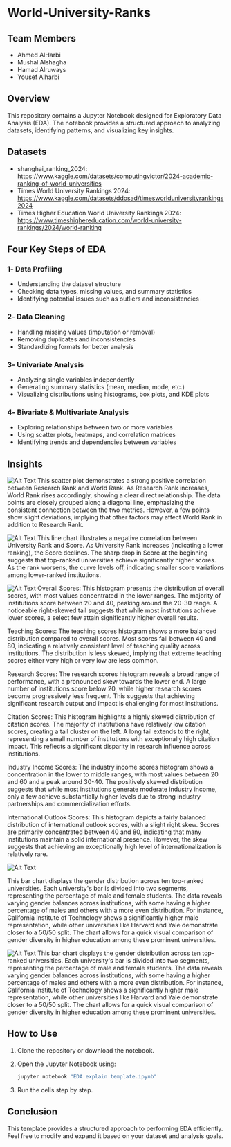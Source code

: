 # World-University-Ranks
## Team Members 
- Ahmed AlHarbi
- Mushal Alshagha
- Hamad Alruways
- Yousef Alharbi
## Overview
This repository contains a Jupyter Notebook designed for Exploratory Data Analysis (EDA). The notebook provides a structured approach to analyzing datasets, identifying patterns, and visualizing key insights.
## Datasets
- shanghai_ranking_2024: https://www.kaggle.com/datasets/computingvictor/2024-academic-ranking-of-world-universities
- Times World University Rankings 2024: https://www.kaggle.com/datasets/ddosad/timesworlduniversityrankings2024
- Times Higher Education World University Rankings 2024: https://www.timeshighereducation.com/world-university-rankings/2024/world-ranking
## Four Key Steps of EDA
### 1️- Data Profiling  
- Understanding the dataset structure  
- Checking data types, missing values, and summary statistics  
- Identifying potential issues such as outliers and inconsistencies  

### 2️- Data Cleaning  
- Handling missing values (imputation or removal)  
- Removing duplicates and inconsistencies  
- Standardizing formats for better analysis  

### 3️- Univariate Analysis  
- Analyzing single variables independently  
- Generating summary statistics (mean, median, mode, etc.)  
- Visualizing distributions using histograms, box plots, and KDE plots  

### 4️- Bivariate & Multivariate Analysis  
- Exploring relationships between two or more variables  
- Using scatter plots, heatmaps, and correlation matrices  
- Identifying trends and dependencies between variables

## Insights

![ Alt Text](images/scatter_plot_1.png)
 This scatter plot demonstrates a strong positive correlation between Research Rank and World Rank. As Research Rank increases, World Rank rises accordingly, showing a clear direct relationship. The data points are closely grouped along a diagonal line, emphasizing the consistent connection between the two metrics. However, a few points show slight deviations, implying that other factors may affect World Rank in addition to Research Rank.

 ![ Alt Text](images/line_chart_1.png)
 This line chart illustrates a negative correlation between University Rank and Score. As University Rank increases (indicating a lower ranking), the Score declines. The sharp drop in Score at the beginning suggests that top-ranked universities achieve significantly higher scores. As the rank worsens, the curve levels off, indicating smaller score variations among lower-ranked institutions.

  ![ Alt Text](images/histograms.png)
  Overall Scores:
This histogram presents the distribution of overall scores, with most values concentrated in the lower ranges. The majority of institutions score between 20 and 40, peaking around the 20-30 range. A noticeable right-skewed tail suggests that while most institutions achieve lower scores, a select few attain significantly higher overall results.

Teaching Scores:
The teaching scores histogram shows a more balanced distribution compared to overall scores. Most scores fall between 40 and 80, indicating a relatively consistent level of teaching quality across institutions. The distribution is less skewed, implying that extreme teaching scores either very high or very low are less common.

Research Scores:
The research scores histogram reveals a broad range of performance, with a pronounced skew towards the lower end. A large number of institutions score below 20, while higher research scores become progressively less frequent. This suggests that achieving significant research output and impact is challenging for most institutions.

Citation Scores:
This histogram highlights a highly skewed distribution of citation scores. The majority of institutions have relatively low citation scores, creating a tall cluster on the left. A long tail extends to the right, representing a small number of institutions with exceptionally high citation impact. This reflects a significant disparity in research influence across institutions.

Industry Income Scores:
The industry income scores histogram shows a concentration in the lower to middle ranges, with most values between 20 and 60 and a peak around 30-40. The positively skewed distribution suggests that while most institutions generate moderate industry income, only a few achieve substantially higher levels due to strong industry partnerships and commercialization efforts.

International Outlook Scores:
This histogram depicts a fairly balanced distribution of international outlook scores, with a slight right skew. Scores are primarily concentrated between 40 and 80, indicating that many institutions maintain a solid international presence. However, the skew suggests that achieving an exceptionally high level of internationalization is relatively rare.

  ![ Alt Text](images/.png)

This bar chart displays the gender distribution across ten top-ranked universities. Each university's bar is divided into two segments, representing the percentage of male and female students. The data reveals varying gender balances across institutions, with some having a higher percentage of males and others with a more even distribution. For instance, California Institute of Technology shows a significantly higher male representation, while other universities like Harvard and Yale demonstrate closer to a 50/50 split. The chart allows for a quick visual comparison of gender diversity in higher education among these prominent universities.


  ![ Alt Text](images/image.png)
  This bar chart displays the gender distribution across ten top-ranked universities. Each university's bar is divided into two segments, representing the percentage of male and female students. The data reveals varying gender balances across institutions, with some having a higher percentage of males and others with a more even distribution. For instance, California Institute of Technology shows a significantly higher male representation, while other universities like Harvard and Yale demonstrate closer to a 50/50 split. The chart allows for a quick visual comparison of gender diversity in higher education among these prominent universities.

## How to Use  
1. Clone the repository or download the notebook.  
2. Open the Jupyter Notebook using:  

   ```bash
   jupyter notebook "EDA explain template.ipynb"
   ```
   
3. Run the cells step by step.

## Conclusion 
This template provides a structured approach to performing EDA efficiently. Feel free to modify and expand it based on your dataset and analysis goals.  
